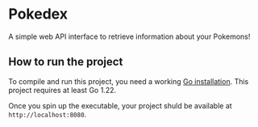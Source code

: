 # Pokedex

A simple web API interface to retrieve information about your Pokemons!

## How to run the project

To compile and run this project, you need a working [Go installation](https://go.dev/doc/install).
This project requires at least Go 1.22.

<!-- TODO: guide for at least unix like and Windows OSes -->

Once you spin up the executable, your project shuld be available at `http://localhost:8080`.


